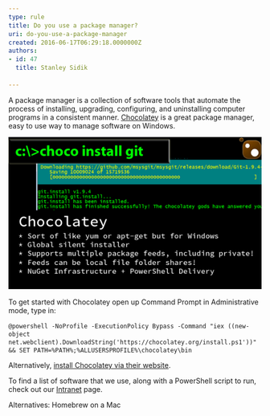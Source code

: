 ```yaml
---
type: rule
title: Do you use a package manager?
uri: do-you-use-a-package-manager
created: 2016-06-17T06:29:18.0000000Z
authors:
- id: 47
  title: Stanley Sidik

---
```


A package manager is a collection of software tools that automate the process of installing, upgrading, configuring, and uninstalling computer programs in a consistent manner. [Chocolatey](https://chocolatey.org/) is a great package manager, easy to use way to manage software on Windows. 
  
![](chocolatey.png) 

To get started with Chocolatey open up Command Prompt in Administrative mode, type in:


```
@powershell -NoProfile -ExecutionPolicy Bypass -Command "iex ((new-object net.webclient).DownloadString('https://chocolatey.org/install.ps1'))" && SET PATH=%PATH%;%ALLUSERSPROFILE%\chocolatey\bin
```


Alternatively, [install Chocolatey via their website](https://chocolatey.org/install).

To find a list of software that we use, along with a PowerShell script to run, check out our [Intranet](https://intranet.ssw.com.au/SysAdmin/Lists/WinImageInstalledSoftware/AllItems.aspx) page. 

Alternatives: Homebrew on a Mac
